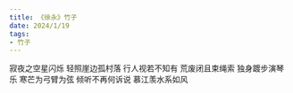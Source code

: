 ```yaml
---
title: 《徐永》竹子
date: 2024/1/19
tags:
- 竹子
---
```

寂夜之空星闪烁
轻照崖边孤村落
行人视若不知有
荒废闭且束绳索
独身踱步演琴乐
寒芒为弓臂为弦
倾听不再何诉说
慕江羡水系如风
